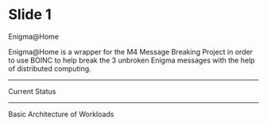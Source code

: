 # Slide 1

Enigma@Home

Enigma@Home is a wrapper for the M4 Message Breaking Project in order to use
BOINC to help break the 3 unbroken Enigma messages with the help of distributed
computing.

---

Current Status

---

Basic Architecture of Workloads

